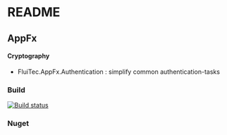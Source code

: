 # README #

## AppFx ##

#### Cryptography ####
* FluiTec.AppFx.Authentication : simplify common authentication-tasks

### Build ###
[![Build status](https://ci.appveyor.com/api/projects/status/58n8lfnp6cl45quc?svg=true)](https://ci.appveyor.com/project/IInvocation/fluitec-appfx-authentication)

### Nuget ###